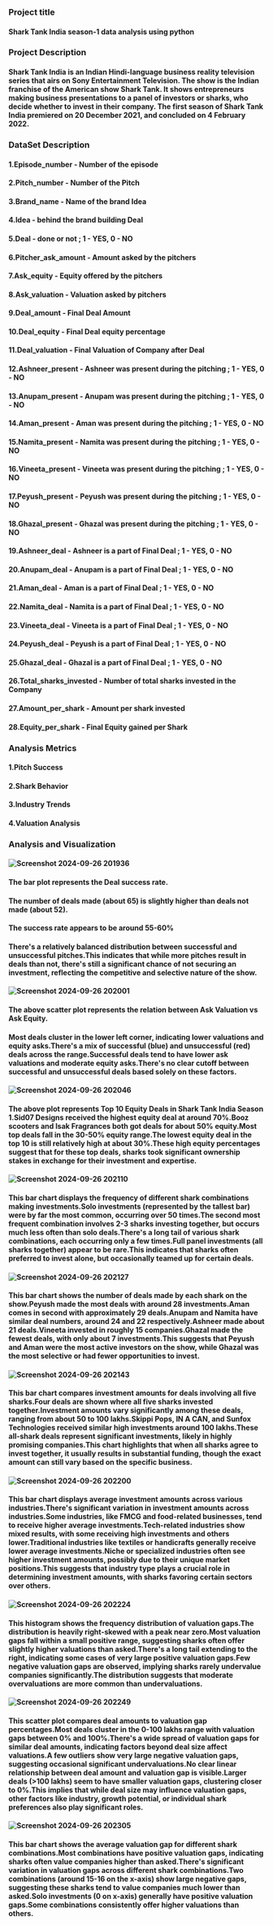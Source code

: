 ### Project title
#### Shark Tank India season-1 data analysis using python
### Project Description
#### Shark Tank India is an Indian Hindi-language business reality television series that airs on Sony Entertainment Television. The show is the Indian franchise of the American show Shark Tank. It shows entrepreneurs making business presentations to a panel of investors or sharks, who decide whether to invest in their company. The first season of Shark Tank India premiered on 20 December 2021, and concluded on 4 February 2022.
### DataSet Description
#### 1.Episode_number - Number of the episode
#### 2.Pitch_number - Number of the Pitch
#### 3.Brand_name - Name of the brand Idea
#### 4.Idea - behind the brand building Deal
#### 5.Deal - done or not ; 1 - YES, 0 - NO
#### 6.Pitcher_ask_amount - Amount asked by the pitchers
#### 7.Ask_equity - Equity offered by the pitchers
#### 8.Ask_valuation - Valuation asked by pitchers
#### 9.Deal_amount - Final Deal Amount
#### 10.Deal_equity - Final Deal equity percentage
#### 11.Deal_valuation - Final Valuation of Company after Deal
#### 12.Ashneer_present - Ashneer was present during the pitching ; 1 - YES, 0 - NO
#### 13.Anupam_present - Anupam was present during the pitching ; 1 - YES, 0 - NO
#### 14.Aman_present - Aman was present during the pitching ; 1 - YES, 0 - NO
#### 15.Namita_present - Namita was present during the pitching ; 1 - YES, 0 - NO
#### 16.Vineeta_present - Vineeta was present during the pitching ; 1 - YES, 0 - NO
#### 17.Peyush_present - Peyush was present during the pitching ; 1 - YES, 0 - NO
#### 18.Ghazal_present - Ghazal was present during the pitching ; 1 - YES, 0 - NO
#### 19.Ashneer_deal - Ashneer is a part of Final Deal ; 1 - YES, 0 - NO
#### 20.Anupam_deal - Anupam is a part of Final Deal ; 1 - YES, 0 - NO
#### 21.Aman_deal - Aman is a part of Final Deal ; 1 - YES, 0 - NO
#### 22.Namita_deal - Namita is a part of Final Deal ; 1 - YES, 0 - NO
#### 23.Vineeta_deal - Vineeta is a part of Final Deal ; 1 - YES, 0 - NO
#### 24.Peyush_deal - Peyush is a part of Final Deal ; 1 - YES, 0 - NO
#### 25.Ghazal_deal - Ghazal is a part of Final Deal ; 1 - YES, 0 - NO
#### 26.Total_sharks_invested - Number of total sharks invested in the Company
#### 27.Amount_per_shark - Amount per shark invested
#### 28.Equity_per_shark - Final Equity gained per Shark
### Analysis Metrics
#### 1.Pitch Success
#### 2.Shark Behavior
#### 3.Industry Trends
#### 4.Valuation Analysis


### Analysis and Visualization
#### ![Screenshot 2024-09-26 201936](https://github.com/user-attachments/assets/43418363-4cc4-42d8-8255-30f36b7b2dfc)
#### The bar plot represents the Deal success rate.
#### The number of deals made (about 65) is slightly higher than deals not made (about 52).
#### The success rate appears to be around 55-60%
#### There's a relatively balanced distribution between successful and unsuccessful pitches.This indicates that while more pitches result in deals than not, there's still a significant chance of not securing an investment, reflecting the competitive and selective nature of the show.

#### ![Screenshot 2024-09-26 202001](https://github.com/user-attachments/assets/0b5562d8-6a85-49d0-b128-19792486c82f)
#### The above scatter plot represents the relation between Ask Valuation vs Ask Equity.
#### Most deals cluster in the lower left corner, indicating lower valuations and equity asks.There's a mix of successful (blue) and unsuccessful (red) deals across the range.Successful deals tend to have lower ask valuations and moderate equity asks.There's no clear cutoff between successful and unsuccessful deals based solely on these factors.

#### ![Screenshot 2024-09-26 202046](https://github.com/user-attachments/assets/2c1d0494-d312-49fb-ba3a-072d9864feb9)
#### The above plot represents Top 10 Equity Deals in Shark Tank India Season 1.Sid07 Designs received the highest equity deal at around 70%.Booz scooters and Isak Fragrances both got deals for about 50% equity.Most top deals fall in the 30-50% equity range.The lowest equity deal in the top 10 is still relatively high at about 30%.These high equity percentages suggest that for these top deals, sharks took significant ownership stakes in exchange for their investment and expertise.

#### ![Screenshot 2024-09-26 202110](https://github.com/user-attachments/assets/c0d7fb77-069f-4070-be93-496abffa8c68)
#### This bar chart displays the frequency of different shark combinations making investments.Solo investments (represented by the tallest bar) were by far the most common, occurring over 50 times.The second most frequent combination involves 2-3 sharks investing together, but occurs much less often than solo deals.There's a long tail of various shark combinations, each occurring only a few times.Full panel investments (all sharks together) appear to be rare.This indicates that sharks often preferred to invest alone, but occasionally teamed up for certain deals.

#### ![Screenshot 2024-09-26 202127](https://github.com/user-attachments/assets/6e94cec1-f3fe-468d-ad22-ff71eb960307)
#### This bar chart shows the number of deals made by each shark on the show.Peyush made the most deals with around 28 investments.Aman comes in second with approximately 29 deals.Anupam and Namita have similar deal numbers, around 24 and 22 respectively.Ashneer made about 21 deals.Vineeta invested in roughly 15 companies.Ghazal made the fewest deals, with only about 7 investments.This suggests that Peyush and Aman were the most active investors on the show, while Ghazal was the most selective or had fewer opportunities to invest.

#### ![Screenshot 2024-09-26 202143](https://github.com/user-attachments/assets/8a23af76-7718-4ee3-add1-5c767ce9e34e)
#### This bar chart compares investment amounts for deals involving all five sharks.Four deals are shown where all five sharks invested together.Investment amounts vary significantly among these deals, ranging from about 50 to 100 lakhs.Skippi Pops, IN A CAN, and Sunfox Technologies received similar high investments around 100 lakhs.These all-shark deals represent significant investments, likely in highly promising companies.This chart highlights that when all sharks agree to invest together, it usually results in substantial funding, though the exact amount can still vary based on the specific business.

#### ![Screenshot 2024-09-26 202200](https://github.com/user-attachments/assets/acb704ed-f587-4342-a297-1990b31c4925)
#### This bar chart displays average investment amounts across various industries.There's significant variation in investment amounts across industries.Some industries, like FMCG and food-related businesses, tend to receive higher average investments.Tech-related industries show mixed results, with some receiving high investments and others lower.Traditional industries like textiles or handicrafts generally receive lower average investments.Niche or specialized industries often see higher investment amounts, possibly due to their unique market positions.This suggests that industry type plays a crucial role in determining investment amounts, with sharks favoring certain sectors over others.

#### ![Screenshot 2024-09-26 202224](https://github.com/user-attachments/assets/de59f351-f324-46f2-a8e0-c421bb1c697a)
#### This histogram shows the frequency distribution of valuation gaps.The distribution is heavily right-skewed with a peak near zero.Most valuation gaps fall within a small positive range, suggesting sharks often offer slightly higher valuations than asked.There's a long tail extending to the right, indicating some cases of very large positive valuation gaps.Few negative valuation gaps are observed, implying sharks rarely undervalue companies significantly.The distribution suggests that moderate overvaluations are more common than undervaluations.

#### ![Screenshot 2024-09-26 202249](https://github.com/user-attachments/assets/5cc8d978-9ac6-43ed-85ed-fc29ec676aa6)
#### This scatter plot compares deal amounts to valuation gap percentages.Most deals cluster in the 0-100 lakhs range with valuation gaps between 0% and 100%.There's a wide spread of valuation gaps for similar deal amounts, indicating factors beyond deal size affect valuations.A few outliers show very large negative valuation gaps, suggesting occasional significant undervaluations.No clear linear relationship between deal amount and valuation gap is visible.Larger deals (>100 lakhs) seem to have smaller valuation gaps, clustering closer to 0%.This implies that while deal size may influence valuation gaps, other factors like industry, growth potential, or individual shark preferences also play significant roles.

#### ![Screenshot 2024-09-26 202305](https://github.com/user-attachments/assets/781332e5-75c9-41e4-9581-0cd4d363c264)
#### This bar chart shows the average valuation gap for different shark combinations.Most combinations have positive valuation gaps, indicating sharks often value companies higher than asked.There's significant variation in valuation gaps across different shark combinations.Two combinations (around 15-16 on the x-axis) show large negative gaps, suggesting these sharks tend to value companies much lower than asked.Solo investments (0 on x-axis) generally have positive valuation gaps.Some combinations consistently offer higher valuations than others.







